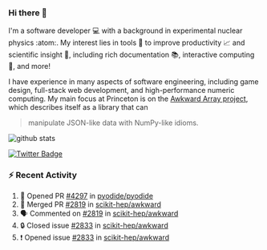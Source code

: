 ### Hi there 👋 

I'm a software developer 💻 with a background in experimental nuclear physics :atom:. My interest lies in tools :wrench: to improve productivity :chart_with_upwards_trend: and scientific insight :telescope:, including rich documentation 📚, interactive computing 🧮, and more! 

I have experience in many aspects of software engineering, including game design, full-stack web development, and high-performance numeric computing. My main focus at Princeton is on the [Awkward Array project](awkward-array.org/), which describes itself as a library that can 
> manipulate JSON-like data with NumPy-like idioms.

![github stats](https://github-readme-stats.vercel.app/api?username=agoose77&show_icons=true&hide_rank=true&hide_title=true&bg_color=30,e76445,904e95&text_color=efe3ec&icon_color=efe3ec)
<!--
**agoose77/agoose77** is a ✨ _special_ ✨ repository because its `README.md` (this file) appears on your GitHub profile.

Here are some ideas to get you started:

- 🔭 I’m currently working on ...
- 🌱 I’m currently learning ...
- 👯 I’m looking to collaborate on ...
- 🤔 I’m looking for help with ...
- 💬 Ask me about ...
- 📫 How to reach me: ...
- 😄 Pronouns: ...
- ⚡ Fun fact: ...
-->

[![Twitter Badge](https://img.shields.io/twitter/follow/agoose77?style=flat-square&logo=Twitter&logoColor=white&color=cornflowerblue)](https://twitter.com/agoose77)

### :zap: Recent Activity

<!--START_SECTION:activity-->
1. 💪 Opened PR [#4297](https://github.com/pyodide/pyodide/pull/4297) in [pyodide/pyodide](https://github.com/pyodide/pyodide)
2. 🎉 Merged PR [#2819](https://github.com/scikit-hep/awkward/pull/2819) in [scikit-hep/awkward](https://github.com/scikit-hep/awkward)
3. 🗣 Commented on [#2819](https://github.com/scikit-hep/awkward/pull/2819#issuecomment-1812591999) in [scikit-hep/awkward](https://github.com/scikit-hep/awkward)
4. 🔒 Closed issue [#2833](https://github.com/scikit-hep/awkward/issues/2833) in [scikit-hep/awkward](https://github.com/scikit-hep/awkward)
5. ❗ Opened issue [#2833](https://github.com/scikit-hep/awkward/issues/2833) in [scikit-hep/awkward](https://github.com/scikit-hep/awkward)
<!--END_SECTION:activity-->
